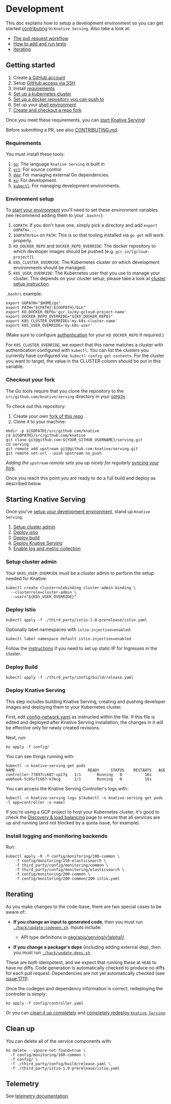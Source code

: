 # Development

This doc explains how to setup a development environment so you can get started
[contributing](https://github.com/knative/docs/blob/master/community/CONTRIBUTING.md)
to `Knative Serving`. Also take a look at:

* [The pull request workflow](https://github.com/knative/docs/blob/master/community/CONTRIBUTING.md#pull-requests)
* [How to add and run tests](./test/README.md)
* [Iterating](#iterating)

## Getting started

1. Create [a GitHub account](https://github.com/join)
1. Setup [GitHub access via
   SSH](https://help.github.com/articles/connecting-to-github-with-ssh/)
1. Install [requirements](#requirements)
1. [Set up a kubernetes cluster](./docs/creating-a-kubernetes-cluster.md)
1. [Set up a docker repository you can push
   to](./docs/setting-up-a-docker-registry.md)
1. Set up your [shell environment](#environment-setup)
1. [Create and checkout a repo fork](#checkout-your-fork)

Once you meet these requirements, you can [start Knative Serving](#starting-knative-serving)!

Before submitting a PR, see also [CONTRIBUTING.md](./CONTRIBUTING.md).

### Requirements

You must install these tools:

1. [`go`](https://golang.org/doc/install): The language `Knative Serving` is built in
1. [`git`](https://help.github.com/articles/set-up-git/): For source control
1. [`dep`](https://github.com/golang/dep): For managing external Go
   dependencies.
1. [`ko`](https://github.com/google/go-containerregistry/tree/master/cmd/ko): For
development.
1. [`kubectl`](https://kubernetes.io/docs/tasks/tools/install-kubectl/): For
   managing development environments.

### Environment setup

To [start your environment](./README.md#start-knative) you'll need to set these environment
variables (we recommend adding them to your `.bashrc`):

1. `GOPATH`: If you don't have one, simply pick a directory and add
`export GOPATH=...`
1. `$GOPATH/bin` on `PATH`: This is so that tooling installed via `go get` will
work properly.
1. `KO_DOCKER_REPO` and `DOCKER_REPO_OVERRIDE`: The docker repository to which
developer images should be pushed (e.g. `gcr.io/[gcloud-project]`).
1. `K8S_CLUSTER_OVERRIDE`: The Kubernetes cluster on which development
environments should be managed.
1. `K8S_USER_OVERRIDE`: The Kubernetes user that you use to manage your cluster.
This depends on your cluster setup, please take a look at [cluster setup
instruction](./docs/creating-a-kubernetes-cluster.md).

`.bashrc` example:

```shell
export GOPATH="$HOME/go"
export PATH="${PATH}:${GOPATH}/bin"
export KO_DOCKER_REPO='gcr.io/my-gcloud-project-name'
export DOCKER_REPO_OVERRIDE="${KO_DOCKER_REPO}"
export K8S_CLUSTER_OVERRIDE='my-k8s-cluster-name'
export K8S_USER_OVERRIDE='my-k8s-user'
```

(Make sure to configure [authentication](
https://cloud.google.com/container-registry/docs/advanced-authentication#standalone_docker_credential_helper)
for your `KO_DOCKER_REPO` if required.)

For `K8S_CLUSTER_OVERRIDE`, we expect that this name matches a cluster with authentication configured
with `kubectl`.  You can list the clusters you currently have configured via:
`kubectl config get-contexts`.  For the cluster you want to target, the value in the CLUSTER column
should be put in this variable.

### Checkout your fork

The Go tools require that you clone the repository to the `src/github.com/knative/serving` directory
in your [`GOPATH`](https://github.com/golang/go/wiki/SettingGOPATH).

To check out this repository:

1. Create your own [fork of this
  repo](https://help.github.com/articles/fork-a-repo/)
1. Clone it to your machine:

  ```shell
  mkdir -p ${GOPATH}/src/github.com/knative
  cd ${GOPATH}/src/github.com/knative
  git clone git@github.com:${YOUR_GITHUB_USERNAME}/serving.git
  cd serving
  git remote add upstream git@github.com:knative/serving.git
  git remote set-url --push upstream no_push
  ```

_Adding the `upstream` remote sets you up nicely for regularly [syncing your
fork](https://help.github.com/articles/syncing-a-fork/)._

Once you reach this point you are ready to do a full build and deploy as described below.

## Starting Knative Serving

Once you've [setup your development environment](#getting-started), stand up
`Knative Serving`:

1. [Setup cluster admin](#setup-cluster-admin)
1. [Deploy istio](#deploy-istio)
1. [Deploy build](#deploy-build)
1. [Deploy Knative Serving](#deploy-knative-serving)
1. [Enable log and metric collection](#enable-log-and-metric-collection)

### Setup cluster admin

Your `$K8S_USER_OVERRIDE` must be a cluster admin to perform
the setup needed for Knative:

```shell
kubectl create clusterrolebinding cluster-admin-binding \
  --clusterrole=cluster-admin \
  --user="${K8S_USER_OVERRIDE}"
```

### Deploy Istio

```shell
kubectl apply -f ./third_party/istio-1.0-prerelease/istio.yaml
```

Optionally label namespaces with `istio-injection=enabled`:

```shell
kubectl label namespace default istio-injection=enabled
```

Follow the [instructions](./docs/setting-up-ingress-static-ip.md) if you need
to set up static IP for Ingresses in the cluster.

### Deploy Build

```shell
kubectl apply -f ./third_party/config/build/release.yaml
```

### Deploy Knative Serving

This step includes building Knative Serving, creating and pushing developer images and deploying them to your Kubernetes cluster.

First, edit [config-network.yaml](config/config-network.yaml) as instructed within the file.
If this file is edited and deployed after Knative Serving installation, the changes in it will be
effective only for newly created revisions.

Next, run:

```shell
ko apply -f config/
```

You can see things running with:

```shell
kubectl -n knative-serving get pods
NAME                                READY     STATUS    RESTARTS   AGE
controller-77897cc687-vp27q   1/1       Running   0          16s
webhook-5cb5cfc667-k7mcg      1/1       Running   0          16s
```

You can access the Knative Serving Controller's logs with:

```shell
kubectl -n knative-serving logs $(kubectl -n knative-serving get pods -l app=controller -o name)
```

If you're using a GCP project to host your Kubernetes cluster, it's good to check the
[Discovery & load balancing](http://console.developers.google.com/kubernetes/discovery)
page to ensure that all services are up and running (and not blocked by a quota issue, for example).

### Install logging and monitoring backends

Run:

```shell
kubectl apply -R -f config/monitoring/100-common \
    -f config/monitoring/150-elasticsearch \
    -f third_party/config/monitoring/common \
    -f third_party/config/monitoring/elasticsearch \
    -f config/monitoring/200-common \
    -f config/monitoring/200-common/100-istio.yaml
```

## Iterating

As you make changes to the code-base, there are two special cases to be aware of:

* **If you change an input to generated code**, then you must run [`./hack/update-codegen.sh`](./hack/update-codegen.sh). Inputs include:
    * API type definitions in [pkg/apis/serving/v1alpha1/](./pkg/apis/serving/v1alpha1/.).

* **If you change a package's deps** (including adding external dep), then you must run
  [`./hack/update-deps.sh`](./hack/update-deps.sh).

These are both idempotent, and we expect that running these at `HEAD` to have no diffs.
Code generation is automatically checked to produce no diffs for each pull request.
Dependencies are not yet automatically checked (see [issue 1711](https://github.com/knative/serving/issues/1711)).

Once the codegen and dependency information is correct, redeploying the controller is simply:

```shell
ko apply -f config/controller.yaml
```

Or you can [clean it up completely](./README.md#clean-up) and [completely
redeploy `Knative Serving`](./README.md#start-knative).

## Clean up

You can delete all of the service components with:

```shell
ko delete --ignore-not-found=true \
  -f config/monitoring/100-common \
  -f config/ \
  -f ./third_party/config/build/release.yaml \
  -f ./third_party/istio-1.0-prerelease/istio.yaml
```

## Telemetry

See [telemetry documentation](./docs/telemetry.md).
